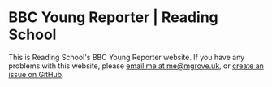 # BBC Young Reporter | Reading School
This is Reading School's BBC Young Reporter website. If you have any problems with this website, please [email me at me@mgrove.uk](mailto:me@mgrove.uk), or [create an issue on GitHub](https://github.com/reading-school-code/bbc-school-report/issues/new).
